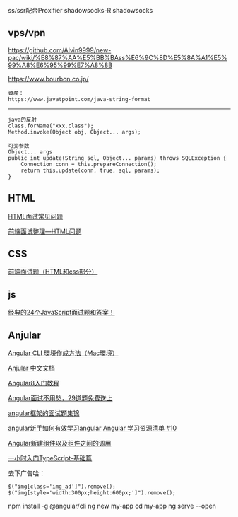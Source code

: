 

ss/ssr配合Proxifier
shadowsocks-R
shadowsocks
## vps/vpn 
https://github.com/Alvin9999/new-pac/wiki/%E8%87%AA%E5%BB%BAss%E6%9C%8D%E5%8A%A1%E5%99%A8%E6%95%99%E7%A8%8B

https://www.bourbon.co.jp/

```
資産：　
https://www.javatpoint.com/java-string-format
```
--------
```
java的反射
class.forName("xxx.class");
Method.invoke(Object obj, Object... args);
```
```
可变参数
Object... args
public int update(String sql, Object... params) throws SQLException {
    Connection conn = this.prepareConnection();
    return this.update(conn, true, sql, params);
}
```


## HTML
[HTML面试常见问题](https://www.cnblogs.com/JianXin1994/p/11594846.html)

[前端面试整理—HTML问题](https://www.jianshu.com/p/2745b6df3b98)

## CSS
[前端面试题（HTML和css部分）](https://www.cnblogs.com/cui-ting/p/11078833.html)


## js
[经典的24个JavaScript面试题和答案！](https://www.jianshu.com/p/d4d2eb4be216)

## Anjular
[Angular CLI 環境作成方法（Mac環境）](https://qiita.com/koronpo/items/cc7d3a1aabb7900e1e8e)

[Anjular 中文文档](https://angular.cn/guide/setup-local)

[Angular8入门教程](https://www.jianshu.com/p/84b38b3e5b56)

[Angular面试不用愁，29道题免费送上](https://zhuanlan.zhihu.com/p/80791364)

[angular框架的面试题集锦](https://www.cnblogs.com/wcx-20151115-hzz/p/10525772.html)

[angular新手如何有效学习angular](https://www.zhihu.com/question/34083190)
[Angular 学习资源清单 #10](https://github.com/wendellhu95/blog/issues/10)

[Angular新建组件以及组件之间的调用](https://www.cnblogs.com/badaoliumangqizhi/p/12757419.html)

[一小时入门TypeScript-基础篇](https://www.jianshu.com/p/b89a192431b1)



去下广告哈：
```
$("img[class='img_ad']").remove();
$("img[style='width:300px;height:600px;']").remove();
```

npm install -g @angular/cli
ng new my-app
cd my-app
ng serve --open
